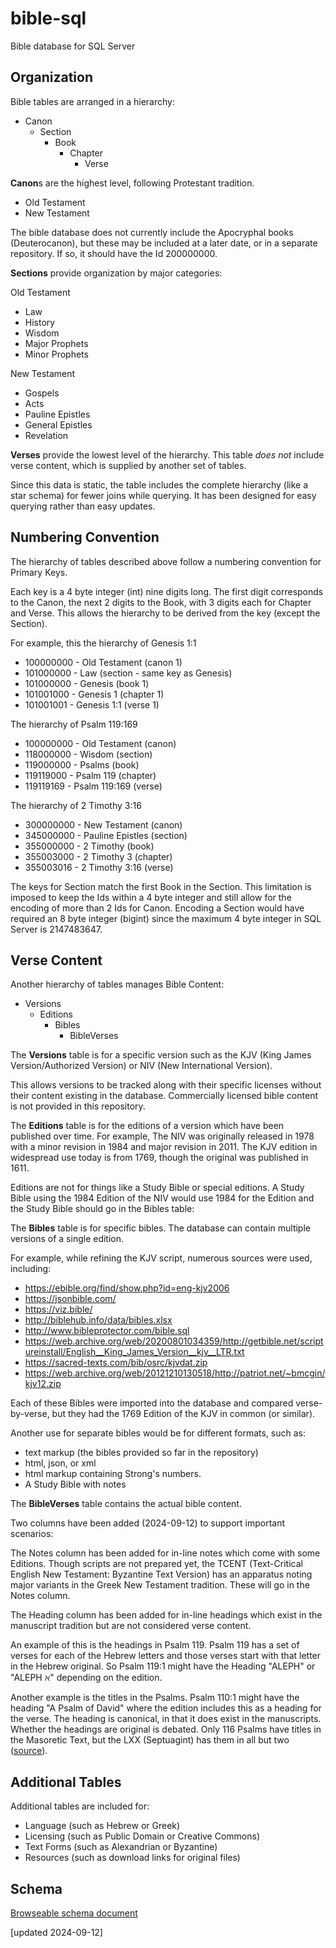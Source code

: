 # bible-sql
Bible database for SQL Server

## Organization ##
Bible tables are arranged in a hierarchy:

- Canon
	- Section
		- Book
			- Chapter
				- Verse

**Canon**s are the highest level, following Protestant tradition.

- Old Testament 
- New Testament

The bible database does not currently include the Apocryphal books (Deuterocanon), but these may be included at a later date, or in a separate repository. If so, it should have the Id 200000000.

**Sections** provide organization by major categories:

Old Testament

- Law
- History
- Wisdom
- Major Prophets
- Minor Prophets

New Testament

- Gospels
- Acts
- Pauline Epistles
- General Epistles
- Revelation

**Verses** provide the lowest level of the hierarchy. This table *does not* include verse content, which is supplied by another set of tables.

Since this data is static, the table includes the complete hierarchy (like a star schema) for fewer joins while querying. It has been designed for easy querying rather than easy updates.


## Numbering Convention ##

The hierarchy of tables described above follow a numbering convention for Primary Keys.

Each key is a 4 byte integer (int) nine digits long. The first digit corresponds to the Canon, the next 2 digits to the Book, with 3 digits each for Chapter and Verse. This allows the hierarchy to be derived from the key (except the Section).

For example, this the hierarchy of Genesis 1:1

- 100000000 - Old Testament (canon 1)
- 101000000 - Law (section - same key as Genesis)
- 101000000 - Genesis (book 1)
- 101001000 - Genesis 1 (chapter 1)
- 101001001 - Genesis 1:1 (verse 1)

The hierarchy of Psalm 119:169

- 100000000 - Old Testament (canon)
- 118000000 - Wisdom (section)
- 119000000 - Psalms (book)
- 119119000 - Psalm 119 (chapter)
- 119119169 - Psalm 119:169 (verse)

The hierarchy of 2 Timothy 3:16

- 300000000 - New Testament (canon)
- 345000000 - Pauline Epistles (section)
- 355000000 - 2 Timothy (book)
- 355003000 - 2 Timothy 3 (chapter)
- 355003016 - 2 Timothy 3:16 (verse)


The keys for Section match the first Book in the Section. This limitation is imposed to keep the Ids within a 4 byte integer and still allow for the encoding of more than 2 Ids for Canon. Encoding a Section would have required an 8 byte integer (bigint) since the maximum 4 byte integer in SQL Server is 2147483647.

## Verse Content ##

Another hierarchy of tables manages Bible Content:

- Versions
	- Editions
		- Bibles
			- BibleVerses

The **Versions** table is for a specific version such as the KJV (King James Version/Authorized Version) or NIV (New International Version).

This allows versions to be tracked along with their specific licenses without their content existing in the database. Commercially licensed bible content is not provided in this repository.

The **Editions** table is for the editions of a version which have been published over time. For example, The NIV was originally released in 1978 with a minor revision in 1984 and major revision in 2011. The KJV edition in widespread use today is from 1769, though the original was published in 1611.

Editions are not for things like a Study Bible or special editions. A Study Bible using the 1984 Edition of the NIV would use 1984 for the Edition and the Study Bible should go in the Bibles table:

The **Bibles** table is for specific bibles. The database can contain multiple versions of a single edition. 

For example, while refining the KJV script, numerous sources were used, including:

- https://ebible.org/find/show.php?id=eng-kjv2006
- https://jsonbible.com/
- https://viz.bible/
- http://biblehub.info/data/bibles.xlsx
- http://www.bibleprotector.com/bible.sql
- https://web.archive.org/web/20200801034359/http://getbible.net/scriptureinstall/English__King_James_Version__kjv__LTR.txt
- https://sacred-texts.com/bib/osrc/kjvdat.zip
- https://web.archive.org/web/20121210130518/http://patriot.net/~bmcgin/kjv12.zip

Each of these Bibles were imported into the database and compared verse-by-verse, but they had the 1769 Edition of the KJV in common (or similar). 

Another use for separate bibles would be for different formats, such as:

- text markup (the bibles provided so far in the repository) 
- html, json, or xml
- html markup containing Strong's numbers.
- A Study Bible with notes

The **BibleVerses** table contains the actual bible content.

Two columns have been added (2024-09-12) to support important scenarios:

The Notes column has been added for in-line notes which come with some Editions. Though scripts are not prepared yet, the TCENT (Text-Critical English New Testament: Byzantine Text Version) has an apparatus noting major variants in the Greek New Testament tradition. These will go in the Notes column.

The Heading column has been added for in-line headings which exist in the manuscript tradition but are not considered verse content. 

An example of this is the headings in Psalm 119. Psalm 119 has a set of verses for each of the Hebrew letters and those verses start with that letter in the Hebrew original. So Psalm 119:1 might have the Heading "ALEPH" or "ALEPH ℵ" depending on the edition.

Another example is the titles in the Psalms. Psalm 110:1 might have the heading "A Psalm of David" where the edition includes this as a heading for the verse. The heading is canonical, in that it does exist in the manuscripts. Whether the headings are original is debated. Only 116 Psalms have titles in the Masoretic Text, but the LXX (Septuagint) has them in all but two ([source](https://reformedreader.wordpress.com/2009/11/09/the-titles-of-the-psalms-original/)).

## Additional Tables ##

Additional tables are included for:

- Language (such as Hebrew or Greek)
- Licensing (such as Public Domain or Creative Commons)
- Text Forms (such as Alexandrian or Byzantine)
- Resources (such as download links for original files)

## Schema ##

[Browseable schema document](https://htmlpreview.github.io/?https://raw.githubusercontent.com/donjewett/bible-sql/main/docs/bible-schema.htm)


[updated 2024-09-12]